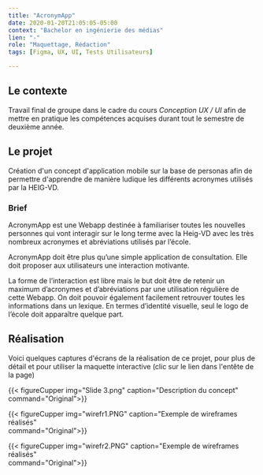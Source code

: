 ```yaml
---
title: "AcronymApp"
date: 2020-01-20T21:05:05-05:00
context: "Bachelor en ingénierie des médias"
lien: "-"
role: "Maquettage, Rédaction"
tags: [Figma, UX, UI, Tests Utilisateurs]

---
```


## Le contexte
Travail final de groupe dans le cadre du cours *Conception UX / UI* afin de mettre en pratique les compétences acquises durant tout le semestre de deuxième année.

## Le projet
Création d'un concept d'application mobile sur la base de personas afin de permettre d'apprendre de manière ludique les différents acronymes utilisés par la HEIG-VD.

### Brief 
AcronymApp est une Webapp destinée à familiariser toutes les nouvelles personnes qui vont interagir sur le long terme avec la Heig-VD avec les très nombreux acronymes et abréviations utilisés par l’école.

AcronymApp doit être plus qu’une simple application de consultation. Elle doit proposer aux utilisateurs une interaction motivante.

La forme de l’interaction est libre mais le but doit être de retenir un maximum d’acronymes et d’abréviations par une utilisation régulière de cette Webapp. On doit pouvoir également facilement retrouver toutes les informations dans un lexique. En termes d’identité visuelle, seul le logo de l’école doit apparaître quelque part. 

## Réalisation
Voici quelques captures d'écrans de la réalisation de ce projet, pour plus de détail et pour utiliser la maquette interactive (clic sur le lien dans l'entête de la page)


  {{< figureCupper
img="Slide 3.png" 
caption="Description du concept"  
command="Original">}}


  {{< figureCupper
img="wirefr1.PNG" 
caption="Exemple de wireframes réalisés"  
command="Original">}}


  {{< figureCupper
img="wirefr2.PNG" 
caption="Exemple de wireframes réalisés"  
command="Original">}}
